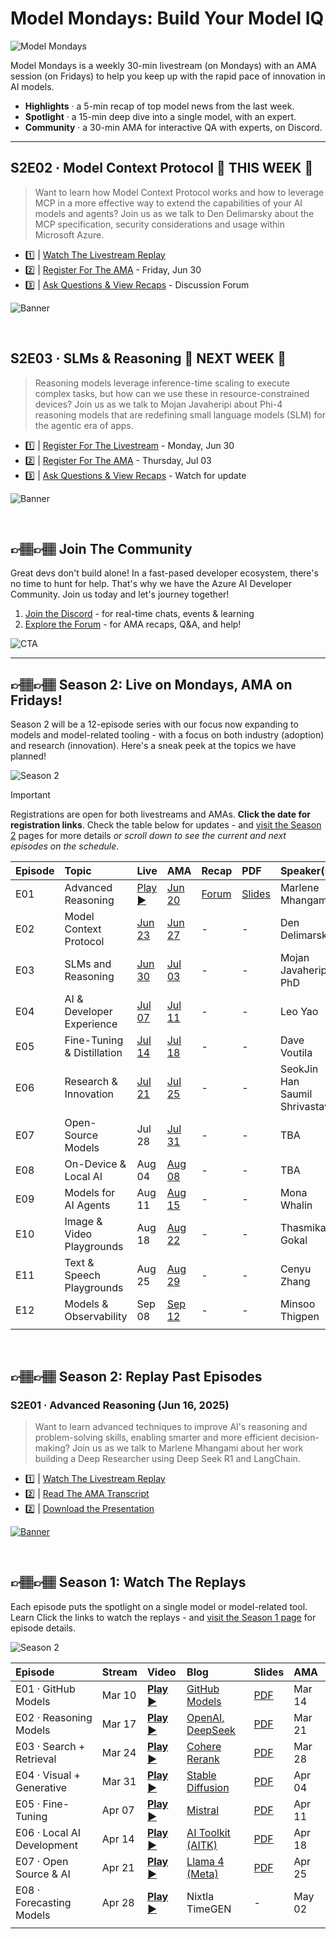 # Model Mondays: Build Your Model IQ

![Model Mondays](./img/model-mondays-banner.png)

Model Mondays is a weekly 30-min livestream (on Mondays) with an AMA session (on Fridays) to help you keep up with the rapid pace of innovation in AI models.

- **Highlights** · a 5-min recap of top model news from the last week.
- **Spotlight** · a 15-min deep dive into a single model, with an expert.
- **Community** · a 30-min AMA for interactive QA with experts, on Discord.

---

## S2E02 · Model Context Protocol 🌟 **THIS WEEK** 🌟

> Want to learn how Model Context Protocol works and how to leverage MCP in a more effective way to extend the capabilities of your AI models and agents? Join us as we talk to Den Delimarsky about the MCP specification, security considerations and usage within Microsoft Azure. 

 - 1️⃣ | [Watch The Livestream Replay](https://www.youtube.com/watch?v=cPS3cWRZTps) 
 - 2️⃣ | [Register For The AMA](https://discord.gg/azureaifoundry?event=1382860621137317948) - Friday, Jun 30
 - 3️⃣ | [Ask Questions & View Recaps](https://github.com/orgs/azure-ai-foundry/discussions/54) - Discussion Forum

![Banner](./docs/season-02/img/S2-E2.png)


<br/> 

## S2E03 · SLMs & Reasoning 🌟 **NEXT WEEK** 🌟

> Reasoning models leverage inference-time scaling to execute complex tasks, but how can we use these in resource-constrained devices? Join us as we talk to Mojan Javaheripi about Phi-4 reasoning models that are redefining small language models (SLM) for the agentic era of apps.  

 - 1️⃣ | [Register For The Livestream](https://developer.microsoft.com/en-us/reactor/events/25907/) - Monday, Jun 30
 - 2️⃣ | [Register For The AMA](https://discord.gg/azureaifoundry?event=1382861149288005693) - Thursday, Jul 03
 - 3️⃣ | [Ask Questions & View Recaps](https://aka.ms/model-mondays/forum) - Watch for update

![Banner](./docs/season-02/img/S2-E3.png)


<br/> 

## 👉🏽👉🏽 Join The Community

Great devs don't build alone! In a fast-pased developer ecosystem, there's no time to hunt for help. That's why we have the Azure AI Developer Community. Join us today and let's journey together!

1. [Join the Discord](https://aka.ms/model-mondays/discord) - for real-time chats, events & learning
1. [Explore the Forum](https://aka.ms/model-mondays/forum) - for AMA recaps, Q&A, and help!

![CTA](./img/3-cta.png)

---


## 👉🏽👉🏽 Season 2: Live on Mondays, AMA on Fridays!

Season 2 will be a 12-episode series with our focus now expanding to models and model-related tooling - with a focus on both industry (adoption) and research (innovation). Here's a sneak peek at the topics we have planned! 

![Season 2](./docs/season-02/img/S2-Agenda.png)

> [!IMPORTANT]  
> Registrations are open for both livestreams and AMAs. **Click the date for registration links**. Check the table below for updates - and [visit the Season 2](./docs/season-02/README.md) pages for more details _or scroll down to see the current and next episodes on the schedule_.


| Episode | Topic  | Live | AMA | Recap | PDF | Speaker(s)| 
|:---|:---|:---|:---|:---|:---|:---|
| E01 | Advanced Reasoning | [Play ▶️](https://youtu.be/ffxUEenM4B8) | [Jun 20](https://discord.gg/azureaifoundry?event=1382860017660854372) | [Forum](https://github.com/orgs/azure-ai-foundry/discussions/55) | [Slides](https://speakerdeck.com/nitya/model-mondays-s2e01-advanced-reasoning) | Marlene Mhangami |
| E02 |  Model Context Protocol| [Jun 23](https://developer.microsoft.com/en-us/reactor/events/25906/) | [Jun 27](https://discord.gg/azureaifoundry?event=1382860621137317948) | -| -| Den Delimarsky |
| E03 | SLMs and Reasoning | [Jun 30](https://developer.microsoft.com/en-us/reactor/events/25907/) | [Jul 03](https://discord.gg/azureaifoundry?event=1382861149288005693) |-| - | Mojan Javaheripi, PhD |
| E04 | AI & Developer Experience | [Jul 07](https://developer.microsoft.com/en-us/reactor/events/26108/) | [Jul 11](https://discord.gg/azureaifoundry?event=1382861578201858058) | - | - | Leo Yao|
| E05 | Fine-Tuning & Distillation | [Jul 14](https://developer.microsoft.com/en-us/reactor/events/26109/) | [Jul 18](https://discord.gg/azureaifoundry?event=1382862245721014476)  | - | - | Dave Voutila |
| E06 | Research & Innovation |[Jul 21](https://developer.microsoft.com/en-us/reactor/events/26110/)  | [Jul 25](https://discord.gg/D7bAFEwj?event=1382862595849064548)  | - | - | SeokJin Han <br/> Saumil Shrivastava |
| E07 | Open-Source Models | Jul 28 | [Jul 31](https://discord.gg/D7bAFEwj?event=1382862912804360354) | - | - |  TBA|
| E08 | On-Device & Local AI | Aug 04| [Aug 08](https://discord.gg/azureaifoundry?event=1382863345777901670) | - | - | TBA |
| E09 | Models for AI Agents | Aug 11 | [Aug 15](https://discord.gg/azureaifoundry?event=1382863654961025174) | - | - | Mona Whalin|
| E10 | Image & Video Playgrounds| Aug 18| [Aug 22](https://discord.gg/azureaifoundry?event=1382864122902745228) | - | - | Thasmika Gokal |
| E11 | Text & Speech Playgrounds | Aug 25 | [Aug 29](https://discord.gg/azureaifoundry?event=1382864441191960696) | - | - | Cenyu Zhang |
| E12 | Models & Observability | Sep 08 | [Sep 12](https://discord.gg/azureaifoundry?event=1382864811649536120) | - | - | Minsoo Thigpen|
| | | | | | |

<br/> 

## 👉🏽👉🏽 Season 2: Replay Past Episodes

### S2E01 · Advanced Reasoning (Jun 16, 2025)

> Want to learn advanced techniques to improve AI's reasoning and problem-solving skills, enabling smarter and more efficient decision-making? Join us as we talk to Marlene Mhangami about her work building a Deep Researcher using Deep Seek R1 and LangChain. 

 - 1️⃣ | [Watch The Livestream Replay](https://www.youtube.com/watch?v=ffxUEenM4B8) 
 - 2️⃣ | [Read The AMA Transcript](https://discord.gg/azureaifoundry?event=1382860017660854372) 
 - 2️⃣ | [Download the Presentation](https://discord.gg/azureaifoundry?event=1382860017660854372) 

[![Banner](./docs/season-02/img/S2-E1.png)](https://www.youtube.com/watch?v=ffxUEenM4B8)

<br/> 

## 👉🏽👉🏽 Season 1: Watch The Replays

Each episode puts the spotlight on a single model or model-related tool. Learn  Click the links to watch the replays - and [visit the Season 1 page](./docs/season-01/README.md) for episode details.

![Season 2](./docs/season-01/img/Model-Mondays-Season2.png)

| Episode | Stream | Video | Blog | Slides | AMA | 
|:---|:---|:---|:---|:---|:---|
| E01 · GitHub Models | Mar 10 | [**Play ▶️**](https://developer.microsoft.com/reactor/events/25265/)| [GitHub Models](https://techcommunity.microsoft.com/blog/machinelearningblog/introducing-model-mondays-%E2%80%93-your-ai-model-power-up/4390773) | [PDF](https://speakerdeck.com/nitya/model-mondays-s1-e1-mar-10-2025)  | Mar 14  |
| E02 ·  Reasoning Models| Mar 17 | [**Play ▶️**](https://developer.microsoft.com/reactor/events/25266/) | [OpenAI, DeepSeek](./docs/season-01/ep-02.md)| [PDF](https://speakerdeck.com/nitya/model-mondays-s1-e2-hands-on-with-reasoning-models) | Mar 21 | 
| E03 ·  Search + Retrieval | Mar 24 |  [**Play ▶️**](https://developer.microsoft.com/en-us/reactor/events/25354/) |[Cohere Rerank](https://techcommunity.microsoft.com/blog/machinelearningblog/model-mondays-why-rerank-models-are-the-secret-sauce-of-high-quality-search/4396032) | [PDF](https://speakerdeck.com/nitya/model-mondays-s1-e3-hands-on-with-search-and-retrieval-models)  | Mar 28 |
| E04 ·  Visual + Generative | Mar 31 |[**Play ▶️**](https://developer.microsoft.com/reactor/events/25355/) |[Stable Diffusion](https://techcommunity.microsoft.com/blog/machinelearningblog/model-mondays-lights-prompts-action/4398576) |  [PDF](https://speakerdeck.com/nitya/model-mondays-s1-e4-hands-on-with-visual-generative-ai) | Apr 04 |
| E05 ·  Fine-Tuning | Apr 07 |[**Play ▶️**](https://developer.microsoft.com/reactor/events/25356/)  |[Mistral](https://techcommunity.microsoft.com/blog/machinelearningblog/model-mondays-teaching-your-model-new-tricks-with-fine-tuning/4401129) | [PDF](https://speakerdeck.com/nitya/model-mondays-s1-e4-hands-on-with-fine-tuning-models) | Apr 11| |
| E06 ·  Local AI Development | Apr 14 |[**Play ▶️**](https://developer.microsoft.com/reactor/events/25357/)  | [AI Toolkit (AITK)](https://techcommunity.microsoft.com/blog/machinelearningblog/model-mondays-bringing-ai-home-with-local-development/4403619) |  [PDF](https://speakerdeck.com/nitya/model-mondays-s1-e6-hands-on-with-local-ai-development) | Apr 18 |
| E07 ·  Open Source & AI | Apr 21 |[**Play ▶️**](https://developer.microsoft.com/reactor/events/25358/)  | [Llama 4 (Meta)](https://techcommunity.microsoft.com/blog/aiplatformblog/expanding-the-llama-4-herd-new-models-now-available-on-azure-ai-foundry/4403609)| [PDF](https://speakerdeck.com/nitya/model-mondays-s1-e7-hands-on-with-open-source-models) | Apr 25|
| E08 ·  Forecasting Models | Apr 28 |[**Play ▶️**](https://developer.microsoft.com/reactor/events/25359/)  | Nixtla TimeGEN | - | May 02 |
| | |

<br/>
